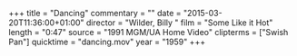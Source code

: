 +++
title = "Dancing"
commentary = ""
date = "2015-03-20T11:36:00+01:00"
director = "Wilder, Billy "
film = "Some Like it Hot"
length = "0:47"
source = "1991 MGM/UA Home Video"
clipterms = ["Swish Pan"]
quicktime = "dancing.mov"
year = "1959"
+++